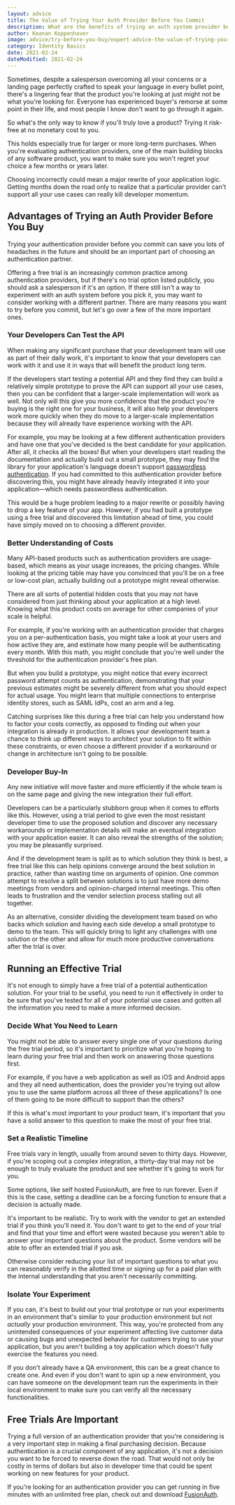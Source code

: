 ```yaml
---
layout: advice
title: The Value of Trying Your Auth Provider Before You Commit
description: What are the benefits of trying an auth system provider before you integrate?
author: Keanan Koppenhaver
image: advice/try-before-you-buy/expert-advice-the-value-of-trying-your-auth-provider-before-you-commit-header-image.png
category: Identity Basics
date: 2021-02-24
dateModified: 2021-02-24
---
```


Sometimes, despite a salesperson overcoming all your concerns or a landing page perfectly crafted to speak your language in every bullet point, there's a lingering fear that the product you're looking at just might not be what you're looking for. Everyone has experienced buyer's remorse at some point in their life, and most people I know don't want to go through it again.

So what's the only way to know if you'll truly love a product? Trying it risk-free at no monetary cost to you.

This holds especially true for larger or more long-term purchases. When you're evaluating authentication providers, one of the main building blocks of any software product, you want to make sure you won't regret your choice a few months or years later.

Choosing incorrectly could mean a major rewrite of your application logic. Getting months down the road only to realize that a particular provider can't support all your use cases can really kill developer momentum.

## Advantages of Trying an Auth Provider Before You Buy

Trying your authentication provider before you commit can save you lots of headaches in the future and should be an important part of choosing an authentication partner.

Offering a free trial is an increasingly common practice among authentication providers, but if there's no trial option listed publicly, you should ask a salesperson if it's an option. If there still isn't a way to experiment with an auth system before you pick it, you may want to consider working with a different partner. There are many reasons you want to try before you commit, but let's go over a few of the more important ones.

### Your Developers Can Test the API

When making any significant purchase that your development team will use as part of their daily work, it's important to know that your developers can work with it and use it in ways that will benefit the product long term.

If the developers start testing a potential API and they find they can build a relatively simple prototype to prove the API can support all your use cases, then you can be confident that a larger-scale implementation will work as well. Not only will this give you more confidence that the product you're buying is the right one for your business, it will also help your developers work more quickly when they do move to a larger-scale implementation because they will already have experience working with the API.

For example, you may be looking at a few different authentication providers and have one that you've decided is the best candidate for your application. After all, it checks all the boxes! But when your developers start reading the documentation and actually build out a small prototype, they may find the library for your application's language doesn't support [passwordless authentication](/docs/v1/tech/guides/passwordless). If you had committed to this authentication provider before discovering this, you might have already heavily integrated it into your application—which needs passwordless authentication.

This would be a huge problem leading to a major rewrite or possibly having to drop a key feature of your app. However, if you had built a prototype using a free trial and discovered this limitation ahead of time, you could have simply moved on to choosing a different provider.

### Better Understanding of Costs

Many API-based products such as authentication providers are usage-based, which means as your usage increases, the pricing changes. While looking at the pricing table may have you convinced that you'll be on a free or low-cost plan, actually building out a prototype might reveal otherwise.

There are all sorts of potential hidden costs that you may not have considered from just thinking about your application at a high level. Knowing what this product costs on average for other companies of your scale is helpful.

For example, if you're working with an authentication provider that charges you on a per-authentication basis, you might take a look at your users and how active they are, and estimate how many people will be authenticating every month. With this math, you might conclude that you're well under the threshold for the authentication provider's free plan.

But when you build a prototype, you might notice that every incorrect password attempt counts as authentication, demonstrating that your previous estimates might be severely different from what you should expect for actual usage. You might learn that multiple connections to enterprise identity stores, such as SAML IdPs, cost an arm and a leg.

Catching surprises like this during a free trial can help you understand how to factor your costs correctly, as opposed to finding out when your integration is already in production. It allows your development team a chance to think up different ways to architect your solution to fit within these constraints, or even choose a different provider if a workaround or change in architecture isn't going to be possible.

### Developer Buy-In

Any new initiative will move faster and more efficiently if the whole team is on the same page and giving the new integration their full effort.

Developers can be a particularly stubborn group when it comes to efforts like this. However, using a trial period to give even the most resistant developer time to use the proposed solution and discover any necessary workarounds or implementation details will make an eventual integration with your application easier. It can also reveal the strengths of the solution; you may be pleasantly surprised. 

And if the development team is split as to which solution they think is best, a free trial like this can help opinions converge around the best solution in practice, rather than wasting time on arguments of opinion. One common attempt to resolve a split between solutions is to just have more demo meetings from vendors and opinion-charged internal meetings. This often leads to frustration and the vendor selection process stalling out all together.

As an alternative, consider dividing the development team based on who backs which solution and having each side develop a small prototype to demo to the team. This will quickly bring to light any challenges with one solution or the other and allow for much more productive conversations after the trial is over.

## Running an Effective Trial

It's not enough to simply have a free trial of a potential authentication solution. For your trial to be useful, you need to run it effectively in order to be sure that you've tested for all of your potential use cases and gotten all the information you need to make a more informed decision.

### Decide What You Need to Learn

You might not be able to answer every single one of your questions during the free trial period, so it's important to prioritize what you're hoping to learn during your free trial and then work on answering those questions first.

For example, if you have a web application as well as iOS and Android apps and they all need authentication, does the provider you're trying out allow you to use the same platform across all three of these applications? Is one of them going to be more difficult to support than the others? 

If this is what's most important to your product team, it's important that you have a solid answer to this question to make the most of your free trial.

### Set a Realistic Timeline

Free trials vary in length, usually from around seven to thirty days. However, if you're scoping out a complex integration, a thirty-day trial may not be enough to truly evaluate the product and see whether it's going to work for you.

Some options, like self hosted FusionAuth, are free to run forever. Even if this is the case, setting a deadline can be a forcing function to ensure that a decision is actually made. 

It's important to be realistic. Try to work with the vendor to get an extended trial if you think you'll need it. You don't want to get to the end of your trial and find that your time and effort were wasted because you weren't able to answer your important questions about the product. Some vendors will be able to offer an extended trial if you ask.

Otherwise consider reducing your list of important questions to what you can reasonably verify in the allotted time or signing up for a paid plan with the internal understanding that you aren't necessarily committing.

### Isolate Your Experiment

If you can, it's best to build out your trial prototype or run your experiments in an environment that's similar to your production environment but not _actually_ your production environment. This way, you're protected from any unintended consequences of your experiment affecting live customer data or causing bugs and unexpected behavior for customers trying to use your application, but you aren't building a toy application which doesn't fully exercise the features you need.

If you don't already have a QA environment, this can be a great chance to create one. And even if you don't want to spin up a new environment, you can have someone on the development team run the experiments in their local environment to make sure you can verify all the necessary functionalities.

## Free Trials Are Important

Trying a full version of an authentication provider that you're considering is a very important step in making a final purchasing decision. Because authentication is a crucial component of any application, it's not a decision you want to be forced to reverse down the road. That would not only be costly in terms of dollars but also in developer time that could be spent working on new features for your product.

If you're looking for an authentication provider you can get running in five minutes with an unlimited free plan, check out and download [FusionAuth](/download).
